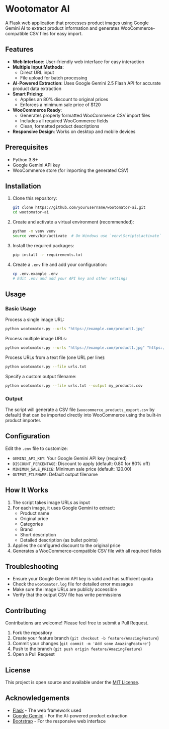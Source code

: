 # Wootomator AI

A Flask web application that processes product images using Google Gemini AI to extract product information and generates WooCommerce-compatible CSV files for easy import.

## Features

- **Web Interface**: User-friendly web interface for easy interaction
- **Multiple Input Methods**:
  - Direct URL input
  - File upload for batch processing
- **AI-Powered Extraction**: Uses Google Gemini 2.5 Flash API for accurate product data extraction
- **Smart Pricing**:
  - Applies an 80% discount to original prices
  - Enforces a minimum sale price of $120
- **WooCommerce Ready**:
  - Generates properly formatted WooCommerce CSV import files
  - Includes all required WooCommerce fields
  - Clean, formatted product descriptions
- **Responsive Design**: Works on desktop and mobile devices

## Prerequisites

- Python 3.8+
- Google Gemini API key
- WooCommerce store (for importing the generated CSV)

## Installation

1. Clone this repository:
   ```bash
   git clone https://github.com/yourusername/wootomator-ai.git
   cd wootomator-ai
   ```

2. Create and activate a virtual environment (recommended):
   ```bash
   python -m venv venv
   source venv/bin/activate  # On Windows use `venv\Scripts\activate`
   ```

3. Install the required packages:
   ```bash
   pip install -r requirements.txt
   ```

4. Create a `.env` file and add your configuration:
   ```bash
   cp .env.example .env
   # Edit .env and add your API key and other settings
   ```

## Usage

### Basic Usage

Process a single image URL:
```bash
python wootomator.py --urls "https://example.com/product1.jpg"
```

Process multiple image URLs:
```bash
python wootomator.py --urls "https://example.com/product1.jpg" "https://example.com/product2.jpg"
```

Process URLs from a text file (one URL per line):
```bash
python wootomator.py --file urls.txt
```

Specify a custom output filename:
```bash
python wootomator.py --file urls.txt --output my_products.csv
```

### Output

The script will generate a CSV file (`woocommerce_products_export.csv` by default) that can be imported directly into WooCommerce using the built-in product importer.

## Configuration

Edit the `.env` file to customize:

- `GEMINI_API_KEY`: Your Google Gemini API key (required)
- `DISCOUNT_PERCENTAGE`: Discount to apply (default: 0.80 for 80% off)
- `MINIMUM_SALE_PRICE`: Minimum sale price (default: 120.00)
- `OUTPUT_FILENAME`: Default output filename

## How It Works

1. The script takes image URLs as input
2. For each image, it uses Google Gemini to extract:
   - Product name
   - Original price
   - Categories
   - Brand
   - Short description
   - Detailed description (as bullet points)
3. Applies the configured discount to the original price
4. Generates a WooCommerce-compatible CSV file with all required fields

## Troubleshooting

- Ensure your Google Gemini API key is valid and has sufficient quota
- Check the `wootomator.log` file for detailed error messages
- Make sure the image URLs are publicly accessible
- Verify that the output CSV file has write permissions

## Contributing

Contributions are welcome! Please feel free to submit a Pull Request.

1. Fork the repository
2. Create your feature branch (`git checkout -b feature/AmazingFeature`)
3. Commit your changes (`git commit -m 'Add some AmazingFeature'`)
4. Push to the branch (`git push origin feature/AmazingFeature`)
5. Open a Pull Request

## License

This project is open source and available under the [MIT License](LICENSE).

## Acknowledgements

- [Flask](https://flask.palletsprojects.com/) - The web framework used
- [Google Gemini](https://ai.google.dev/) - For the AI-powered product extraction
- [Bootstrap](https://getbootstrap.com/) - For the responsive web interface
